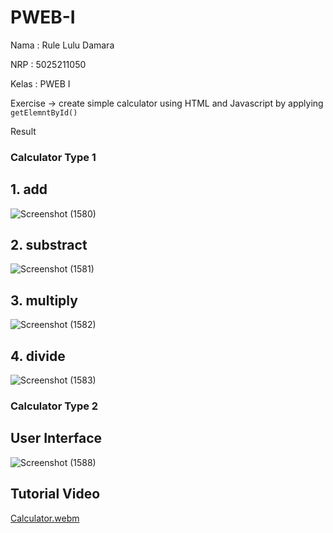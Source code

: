 # PWEB-I
Nama : Rule Lulu Damara

NRP : 5025211050

Kelas : PWEB I

Exercise -> create simple calculator using HTML and Javascript by applying ```getElemntById()```

Result 
### Calculator Type 1

## 1. add
![Screenshot (1580)](https://github.com/RuleLuluDamara/PWEB-I/assets/105763198/8213f6a3-e7e8-4ba1-8faf-68c1b945aa17)

## 2. substract
![Screenshot (1581)](https://github.com/RuleLuluDamara/PWEB-I/assets/105763198/e9e3e1c6-487e-4969-8533-e3c7c051c4ee)

## 3. multiply
![Screenshot (1582)](https://github.com/RuleLuluDamara/PWEB-I/assets/105763198/aaec0aaa-7723-4799-b730-b796997be4e5)

## 4. divide
![Screenshot (1583)](https://github.com/RuleLuluDamara/PWEB-I/assets/105763198/982ce20c-e40f-4f3a-adc2-f3181d7047dc)

### Calculator Type 2

## User Interface 

![Screenshot (1588)](https://github.com/RuleLuluDamara/PWEB-I/assets/105763198/fb6d9f3f-e630-4ba7-a379-1860dc215057)

## Tutorial Video
[Calculator.webm](https://github.com/RuleLuluDamara/PWEB-I/assets/105763198/eb36923c-6815-4aa4-881d-5527076acc59)
 


